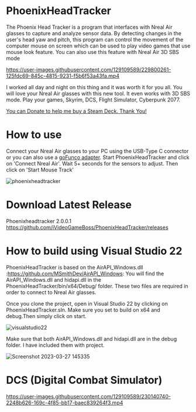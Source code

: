 # PhoenixHeadTracker
The Phoenix Head Tracker is a program that interfaces with Nreal Air glasses to capture and analyze sensor data. By detecting changes in the user's head yaw and pitch, this program can control the movement of the computer mouse on screen which can be used to play video games that use mouse look feature. You can also use this feature with Nreal Air 3D SBS mode

https://user-images.githubusercontent.com/129109589/229800261-125fdc69-845c-4815-9231-f5b6f53a43fa.mp4

I worked all day and night on this thing and it was worth it for you all. You will love your Nreal Air glasses with this new tool. It even works with 3D SBS mode. Play your games, Skyrim, DCS, Flight Simulator, Cyberpunk 2077.

[You can Donate to help me buy a Steam Deck. Thank You!](https://www.paypal.com/paypalme/ivideogameboss?country.x=US&locale.x=en_US)

# How to use
Connect your Nreal Air glasses to your PC using the USB-Type C connector or you can also use a [goFunco adapter](https://www.amazon.com/gp/product/B08Y5PBWLQ/ref=ppx_yo_dt_b_asin_title_o03_s00?ie=UTF8&psc=1). Start PhoenixHeadTracker and click on 'Connect Nreal Air'. Wait 5+ seconds for the sensors to adjust. Then click on 'Start Mouse Track'

![phoenixheadtracker](https://user-images.githubusercontent.com/129109589/229691875-7138b0c5-653c-4bdc-b900-8723fac1a0e0.png)


# Download Latest Release

Phoenixheadtracker 2.0.0.1 https://github.com/iVideoGameBoss/PhoenixHeadTracker/releases

# How to build using Visual Studio 22
PhoenixHeadTracker is based on the AirAPI_Windows.dll :https://github.com/MSmithDev/AirAPI_Windows: You will find the AirAPI_Windows.dll and hidapi.dll in the PhoenixHeadTracker/bin/x64/Debug/ folder. These two files are required in order to connect to Nreal Air glasses.


Once you clone the project, open in Visual Studio 22 by clicking on PhoenixHeadTracker.sln. Make sure you set to build on x64 and debug.Then simply click on start.

![visualstudio22](https://user-images.githubusercontent.com/129109589/228050319-965458a1-af36-466a-8aa7-c45364bc91dd.png)


Make sure that both AirAPI_Windows.dll and hidapi.dll are in the debug folder. I have included them with project.

![Screenshot 2023-03-27 145335](https://user-images.githubusercontent.com/129109589/228051761-b6afc531-5881-4ea3-b935-c2c07860951e.png)


# DCS (Digital Combat Simulator)


https://user-images.githubusercontent.com/129109589/230140740-2248b626-169c-4f85-bb17-baec839264f3.mp4

